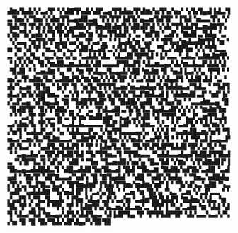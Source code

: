 ▟▆▞▙▟▞▞▃▞▛▝▞▟▇▜▚▟▞▟▛▃▄▜▜▟▅▞▛▟▆▞▅▜▚▞▅▞▝▞▙▜▄▟▐▟▃▜▃▜▅▞▞▜▅▞▞▟▅▜▜▃▄▟▉▃▄▝▛▞▛▛▐▟▜▞▄▃▅▜▟▜▛▝▐▜▟▝▅▃▃▜▚▝▞▜▟▞▜▝▛▟▚▜▞▟▛▞▄▟▇▞▛▜▅▟▉▟▅▜▞▟▊▟▛▟▝▞▟▞▜▜▟▟▜▃▅▟▇▜▚▞▆▞▜▞▄▟▞▞▜▝▛▟▜▃▆▞▆▝▟▃▜▜▟▟▚▝▃▝▆▛▇▝▃▟▚▝▇▟▊▃▜▟▄▝▃▝▞▃▃▝▅▜▜▞▛▃▙▞▄▞▄▝▛▃▞▃▝▝▐▃▟▞▅▝▄▞▝▝█▜▄▞▅▟▄▟▇▜▜▝▅▝▅▝▅▝▟▝▛▝▅▃▜▞▚▃▞▟▉▟▃▟▛▃▚▜▟▝█▞▅▜▃▝▜▃▞▟█▜▅▝▞▞▜▜▃▃▃▝▄▞▄▜▄▝▄▃▚▃▚▞▄▝▃▟▟▞▟▃▝▟▃▟▊▜▛▜▟▝▐▞▃▃▝▃▙▃▚▟▇▟▇▜▚▝▐▞▞▞▚▝▊▞▆▟▉▃▆▃▙▟▞▟▊▃▃▃▛▜▙▟▜▝▟▃▆▃▄▞▟▞▆▃▙▃▛▟▟▞▟▝▉▟▊▝▝▃▅▟▇▝▄▝▚▝▆▝▛▟▄▃▜▃▄▟▞▟█▝▆▟▇▝▊▝▅▟▐▃▞▞▄▝▛▜▝▝▅▞▃▜▚▟▆▞▙▞▃▟▇▟▜▞▆▞▆▞▞▞▙▜▛▝▞▃▞▟▟▝▞▟▄▟▜▝▟▟▊▟▟▝▃▝▟▞▚▃▅▝▉▜▄▝▐▞▛▝▊▝▅▜▄▜▜▜▜▃▅▞▅▃▅▟▄▞▙▜▟▟▅▃▞▜▟▃▝▝▜▟▜▟▃▞▅▜▞▟█▜▅▃▝▃▚▜▝▝▛▝▇▞▄▜▙▜▞▜▃▛▇▟▃▟▐▝▟▟▅▟▊▃▛▝▅▛▐▞▞▃▛▃▄▝▟▜▄▃▙▝▇▝▜▟█▜▜▟▛▝▊▝▉▟█▞▄▟▊▝▟▜▄▞▆▝▝▃▃▟▆▃▄▝█▝▊▟█▜▛▝▊▞▛▟▇▞▃▝▞▝▃▝▛▟▃▟▊▃▜▞▙▜▃▜▄▟▃▟▛▞▞▞▞▝▆▟▆▜▅▝▝▝▃▞▛▝▛▃▃▜▞▃▜▞▅▞▅▟▉▟▅▝▚▃▞▃▛▟█▝▟▝▜▜▚▞▚▃▛▃▆▜▜▃▙▃▞▟▆▞▙▝▛▞▆▝▚▃▟▃▙▃▃▃▃▜▙▛▐▟▛▝▞▟▆▃▝▞▃▝▞▃▟▜▞▝▟▞▆▞▞▞▅▜▝▃▟▃▛▃▞▝▄▝▟▟▃▃▛▃▝▞▅▜▜▃▃▃▄▞▄▝▞▞▟▝▚▃▆▟█▃▆▞▅▜▝▜▅▃▞▃▅▞▙▞▜▟▇▃▃▞▚▟▇▜▚▜▄▜▅▞▞▞▅▟▞▃▅▜▚▜▝▝▝▟▝▜▚▟▐▃▄▃▛▟▚▜▃▞▝▝▄▟▜▃▜▟▟▜▝▝▛▝▐▟▅▜▃▜▃▝▜▞▛▟▜▟▛▜▟▟▊▜▛▞▃▜▞▝▆▝▝▃▄▃▙▞▃▜▛▟▜▟▉▜▟▝▜▞▜▜▅▃▜▝▜▜▙▃▃▝▚▟▟▃▃▟▄▟▜▟█▟▜▜▙▟▃▝▚▜▛▜▃▜▝▟▚▞▝▟▉▝▝▜▅▝▜▃▅▟▉▞▅▞▄▝█▃▜▟▝▞▆▞▝▞▛▟▇▟▊▛▐▜▙▃▄▃▟▟█▟▃▜▝▟█▃▟▟▊▜▅▜▙▃▟▝█▟▝▜▙▃▆▝▇▟▇▞▅▛▇▞▃▟▉▝▃▟▄▟▝▝▇▞▛▝▟▛▇▃▃▞▚▟▚▝█▝▇▜▄▟▟▝▝▟█▝▚▟▛▞▙▟▄▝▝▜▅▃▚▟█▟▄▞▛▞▃▜▃▛▇▃▜▃▞▝█▜▅▟▆▛▐▜▟▞▛▜▅▞▅▟▆▞▅▛▐▝▝▜▞▟▚▃▚▟▇▝▚▃▚▟▛▝▄▟▟▟▇▝▜▞▅▟▐▛▐▝▃▞▄▜▙▝▝▃▅▝▆▝█▞▄▝▚▃▝▃▆▝▞▃▛▃▃▝▝▞▄▟▜▝▞▜▃▜▃▃▙▝▐▜▅▝▟▃▞▃▛▞▃▞▆▝▃▟▆▜▙▜▟▟▜▝▇▟▅▞▞▟▃▝▆▜▙▝▛▝▄▜▄▝▝▜▚▝▛▝▐▟▇▜▚▞▙▃▅▞▟▃▅▞▃▝▛▛▐▝▚▞▃▟▅▝▆▝▟▟▝▟▜▝▟▃▞▜▟▝▆▃▄▞▟▜▞▟▟▜▄▃▝▟▐▟▛▜▄▝▛▝▛▜▜▟▛▜▛▝▟▞▃▃▚▃▞▞▚▞▅▝▉▝█▝▉▞▜▟▞▟▛▟▄▞▚▜▉▜▉
